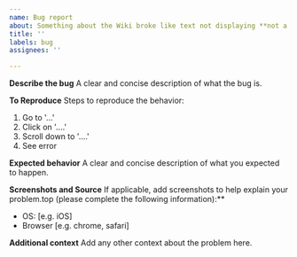 ```yaml
---
name: Bug report
about: Something about the Wiki broke like text not displaying **not a edit request**
title: ''
labels: bug
assignees: ''

---
```


**Describe the bug**
A clear and concise description of what the bug is.

**To Reproduce**
Steps to reproduce the behavior:

1. Go to '...'
2. Click on '....'
3. Scroll down to '....'
4. See error

**Expected behavior**
A clear and concise description of what you expected to happen.

**Screenshots and Source**
If applicable, add screenshots to help explain your problem.top (please complete the following information):**

- OS: [e.g. iOS]
- Browser [e.g. chrome, safari]

**Additional context**
Add any other context about the problem here.
